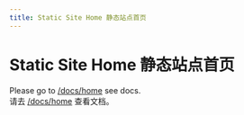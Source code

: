 ```yaml
---
title: Static Site Home 静态站点首页
---
```


# Static Site Home 静态站点首页

Please go to [/docs/home](./docs/home) see docs.  
请去 [/docs/home](./docs/home) 查看文档。
